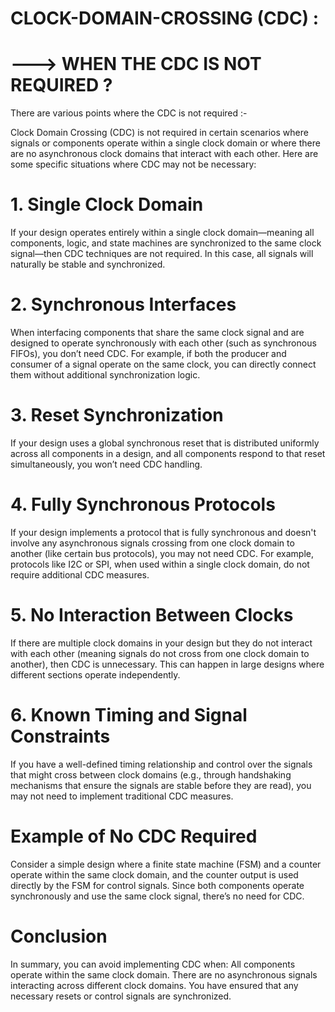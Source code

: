 # CLOCK-DOMAIN-CROSSING (CDC) :

# ---> WHEN THE CDC IS  NOT REQUIRED ?
There are various points where the CDC is not required :-

Clock Domain Crossing (CDC) is not required in certain scenarios where signals or components operate within a single clock domain or where there are no asynchronous clock domains that interact with each other. Here are some specific situations where CDC may not be necessary:

# 1. Single Clock Domain
If your design operates entirely within a single clock domain—meaning all components, logic, and state machines are synchronized to the same clock signal—then CDC techniques are not required. In this case, all signals will naturally be stable and synchronized.

# 2. Synchronous Interfaces
When interfacing components that share the same clock signal and are designed to operate synchronously with each other (such as synchronous FIFOs), you don’t need CDC. For example, if both the producer and consumer of a signal operate on the same clock, you can directly connect them without additional synchronization logic.

# 3. Reset Synchronization
If your design uses a global synchronous reset that is distributed uniformly across all components in a design, and all components respond to that reset simultaneously, you won’t need CDC handling.

# 4. Fully Synchronous Protocols
If your design implements a protocol that is fully synchronous and doesn't involve any asynchronous signals crossing from one clock domain to another (like certain bus protocols), you may not need CDC. For example, protocols like I2C or SPI, when used within a single clock domain, do not require additional CDC measures.

# 5. No Interaction Between Clocks
If there are multiple clock domains in your design but they do not interact with each other (meaning signals do not cross from one clock domain to another), then CDC is unnecessary. This can happen in large designs where different sections operate independently.

# 6. Known Timing and Signal Constraints
If you have a well-defined timing relationship and control over the signals that might cross between clock domains (e.g., through handshaking mechanisms that ensure the signals are stable before they are read), you may not need to implement traditional CDC measures.

# Example of No CDC Required
Consider a simple design where a finite state machine (FSM) and a counter operate within the same clock domain, and the counter output is used directly by the FSM for control signals. Since both components operate synchronously and use the same clock signal, there’s no need for CDC.

# Conclusion
In summary, you can avoid implementing CDC when:
All components operate within the same clock domain.
There are no asynchronous signals interacting across different clock domains.
You have ensured that any necessary resets or control signals are synchronized.
   
